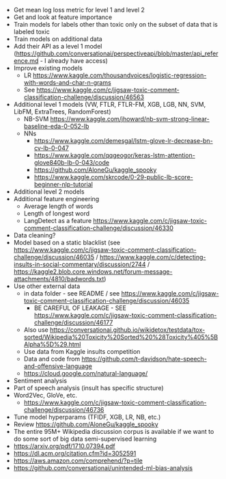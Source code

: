 * Get mean log loss metric for level 1 and level 2
* Get and look at feature importance
* Train models for labels other than toxic only on the subset of data that is labeled toxic
* Train models on additional data 
* Add their API as a level 1 model (https://github.com/conversationai/perspectiveapi/blob/master/api_reference.md - I already have access)
* Improve existing models
  * LR https://www.kaggle.com/thousandvoices/logistic-regression-with-words-and-char-n-grams
  * See https://www.kaggle.com/c/jigsaw-toxic-comment-classification-challenge/discussion/46563
* Additional level 1 models (VW, FTLR, FTLR-FM, XGB, LGB, NN, SVM, LibFM, ExtraTrees, RandomForest)
  * NB-SVM https://www.kaggle.com/jhoward/nb-svm-strong-linear-baseline-eda-0-052-lb
  * NNs
    * https://www.kaggle.com/demesgal/lstm-glove-lr-decrease-bn-cv-lb-0-047
    * https://www.kaggle.com/qqgeogor/keras-lstm-attention-glove840b-lb-0-043/code
    * https://github.com/AloneGu/kaggle_spooky
    * https://www.kaggle.com/skrcode/0-29-public-lb-score-beginner-nlp-tutorial
* Additional level 2 models
* Additional feature engineering
  * Average length of words
  * Length of longest word
  * LangDetect as a feature https://www.kaggle.com/c/jigsaw-toxic-comment-classification-challenge/discussion/46330
* Data cleaning?
* Model based on a static blacklist (see https://www.kaggle.com/c/jigsaw-toxic-comment-classification-challenge/discussion/46035 / https://www.kaggle.com/c/detecting-insults-in-social-commentary/discussion/2744 / https://kaggle2.blob.core.windows.net/forum-message-attachments/4810/badwords.txt)
* Use other external data
  * in data folder - see README / see https://www.kaggle.com/c/jigsaw-toxic-comment-classification-challenge/discussion/46035
    * BE CAREFUL OF LEAKAGE - SEE https://www.kaggle.com/c/jigsaw-toxic-comment-classification-challenge/discussion/46177
  * Also use https://conversationai.github.io/wikidetox/testdata/tox-sorted/Wikipedia%20Toxicity%20Sorted%20%28Toxicity%405%5BAlpha%5D%29.html
  * Use data from Kaggle insults competition
  * Data and code from https://github.com/t-davidson/hate-speech-and-offensive-language
  * https://cloud.google.com/natural-language/
* Sentiment analysis
* Part of speech analysis (insult has specific structure)
* Word2Vec, GloVe, etc.
  * https://www.kaggle.com/c/jigsaw-toxic-comment-classification-challenge/discussion/46736
* Tune model hyperparams (TFIDF, XGB, LR, NB, etc.)
* Review https://github.com/AloneGu/kaggle_spooky
* The entire 95M+ Wikipedia discussion corpus is available if we want to do some sort of big data semi-supervised learning
* https://arxiv.org/pdf/1710.07394.pdf
* https://dl.acm.org/citation.cfm?id=3052591
* https://aws.amazon.com/comprehend/?p=tile
* https://github.com/conversationai/unintended-ml-bias-analysis

